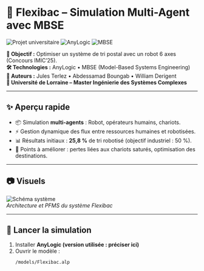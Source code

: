 # 🚀 Flexibac – Simulation Multi-Agent avec MBSE
![Projet universitaire](https://img.shields.io/badge/Université%20de%20Lorraine-Project-lightgrey?logo=googlescholar)
![AnyLogic](https://img.shields.io/badge/Simulation-AnyLogic-blue.svg)
![MBSE](https://img.shields.io/badge/Approach-MBSE-orange.svg)

**🎯 Objectif :** Optimiser un système de tri postal avec un robot 6 axes (Concours IMIC’25).  
**🛠 Technologies :** AnyLogic • MBSE (Model-Based Systems Engineering)  
**👥 Auteurs :** Jules Terlez • Abdessamad Boungab • William Derigent  
**🏫 Université de Lorraine – Master Ingénierie des Systèmes Complexes**

---

## ✨ Aperçu rapide
- 📦 Simulation **multi-agents** : Robot, opérateurs humains, chariots.  
- ⚡ Gestion dynamique des flux entre ressources humaines et robotisées.  
- 📊 Résultats initiaux : **25,8 %** de tri robotisé (objectif industriel : 50 %).  
- 🔎 Points à améliorer : pertes liées aux chariots saturés, optimisation des destinations.  

---

## 📷 Visuels
![Schéma système](assets/flexibac-diagram.png)  
*Architecture et PFMS du système Flexibac*  

---

## 🚀 Lancer la simulation
1. Installer **AnyLogic (version utilisée : préciser ici)**  
2. Ouvrir le modèle :  
   ```bash
   /models/Flexibac.alp
